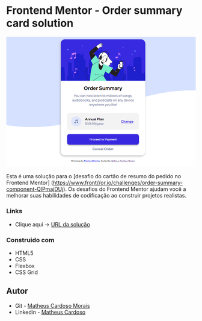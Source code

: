 # Frontend Mentor - Order summary card solution

<p aling="center" >
  <img width="1000" src="./img/projetoConcluido.PNG"/>
</p>

Esta é uma solução para o [desafio do cartão de resumo do pedido no Frontend Mentor] (https://www.front//or.io/challenges/order-summary-component-QlPmajDUj). Os desafios do Frontend Mentor ajudam você a melhorar suas habilidades de codificação ao construir projetos realistas.

### Links

- Clique aqui -> [URL da solução](https://matheuscmorais356.github.io/summaryCard)

### Construido com

- HTML5 
- CSS
- Flexbox
- CSS Grid

## Autor

- Git - [Matheus Cardoso Morais](https://github.com/matheuscmorais356)
- Linkedin - [Matheus Cardoso](https://www.linkedin.com/in/matheus-cardoso-4442b5206)

